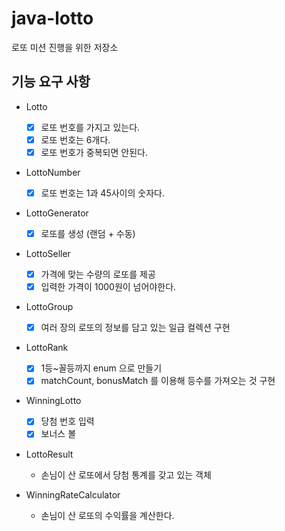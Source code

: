 # java-lotto
로또 미션 진행을 위한 저장소

## 기능 요구 사항
- Lotto
    - [X] 로또 번호를 가지고 있는다.
    - [X] 로또 번호는 6개다.
    - [X] 로또 번호가 중복되면 안된다.
    
- LottoNumber
    - [X] 로또 번호는 1과 45사이의 숫자다.
    
- LottoGenerator
    - [X] 로또를 생성 (랜덤 + 수동)
    
- LottoSeller
    - [X] 가격에 맞는 수량의 로또를 제공
    - [X] 입력한 가격이 1000원이 넘어야한다.

- LottoGroup
    - [X] 여러 장의 로또의 정보를 담고 있는 일급 컬렉션 구현

- LottoRank
  - [X] 1등~꼴등까지 enum 으로 만들기
  - [X] matchCount, bonusMatch 를 이용해 등수를 가져오는 것 구현
      
- WinningLotto
    - [X] 당첨 번호 입력
    - [X] 보너스 볼
    
- LottoResult
    - 손님이 산 로또에서 당첨 통계를 갖고 있는 객체
    
- WinningRateCalculator
    - 손님이 산 로또의 수익률을 계산한다.
    